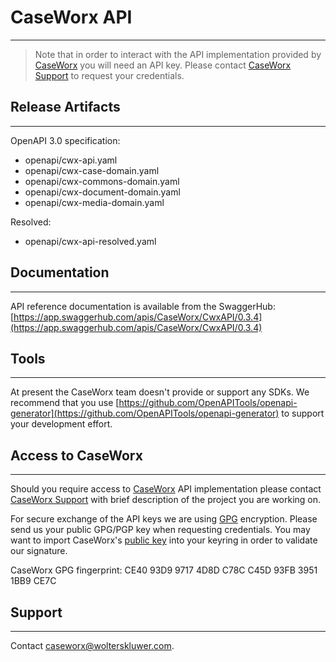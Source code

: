 # CaseWorx API
--------------

> Note that in order to interact with the API implementation provided by [CaseWorx](https://app.caseworx-baurecht.de) 
> you will need an API key. Please contact [CaseWorx Support](mailto://caseworx@wolterskluwer.com) 
> to request your credentials.

## Release Artifacts
--------------------
OpenAPI 3.0 specification:
- openapi/cwx-api.yaml
- openapi/cwx-case-domain.yaml
- openapi/cwx-commons-domain.yaml
- openapi/cwx-document-domain.yaml
- openapi/cwx-media-domain.yaml

Resolved:
- openapi/cwx-api-resolved.yaml

## Documentation
----------------

API reference documentation is available from the SwaggerHub: 
[https://app.swaggerhub.com/apis/CaseWorx/CwxAPI/0.3.4](https://app.swaggerhub.com/apis/CaseWorx/CwxAPI/0.3.4)

## Tools
--------

At present the CaseWorx team doesn't provide or support any SDKs. We recommend that you use 
[https://github.com/OpenAPITools/openapi-generator](https://github.com/OpenAPITools/openapi-generator)
to support your development effort.

## Access to CaseWorx
---------------------

Should you require access to [CaseWorx](https://app.caseworx-baurecht.de) API implementation 
please contact [CaseWorx Support](mailto://caseworx@wolterskluwer.com) with brief description
of the project you are working on.

For secure exchange of the API keys we are using [GPG](https://gnupg.org/) encryption. Please send us your 
public GPG/PGP key when requesting credentials. You may want to import CaseWorx's [public key](https://keys.openpgp.org/vks/v1/by-fingerprint/CE4093D997174D8DC78CC45D93FB39511BB9CE7C)
into your keyring in order to validate our signature. 

CaseWorx GPG fingerprint: CE40 93D9 9717 4D8D C78C  C45D 93FB 3951 1BB9 CE7C

## Support
----------

Contact [caseworx@wolterskluwer.com](mailto://caseworx@wolterskluwer.com).

